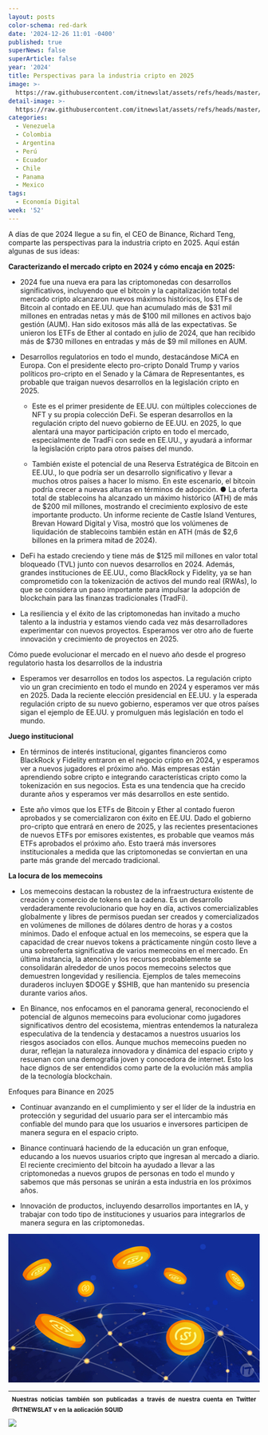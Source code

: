 ```yaml
---
layout: posts
color-schema: red-dark
date: '2024-12-26 11:01 -0400'
published: true
superNews: false
superArticle: false
year: '2024'
title: Perspectivas para la industria cripto en 2025
image: >-
  https://raw.githubusercontent.com/itnewslat/assets/refs/heads/master/img/540x320/Criptocoins-p.jpg
detail-image: >-
  https://raw.githubusercontent.com/itnewslat/assets/refs/heads/master/img/1024x680/Criptocoins-g.jpg
categories:
  - Venezuela
  - Colombia
  - Argentina
  - Perú
  - Ecuador
  - Chile
  - Panama
  - Mexico
tags:
  - Economía Digital
week: '52'
---
```

A días de que 2024 llegue a su fin, el CEO de Binance, Richard Teng, comparte las perspectivas para la industria cripto en 2025. Aquí están algunas de sus ideas:

**Caracterizando el mercado cripto en 2024 y cómo encaja en 2025:**

- 2024 fue una nueva era para las criptomonedas con desarrollos significativos, incluyendo que el bitcoin y la capitalización total del mercado cripto alcanzaron nuevos máximos históricos, los ETFs de Bitcoin al contado en EE.UU. que han acumulado más de $31 mil millones en entradas netas y más de $100 mil millones en activos bajo gestión (AUM). Han sido exitosos más allá de las expectativas. Se unieron los ETFs de Ether al contado en julio de 2024, que han recibido más de $730 millones en entradas y más de $9 mil millones en AUM.

- Desarrollos regulatorios en todo el mundo, destacándose MiCA en Europa. Con el presidente electo pro-cripto Donald Trump y varios políticos pro-cripto en el Senado y la Cámara de Representantes, es probable que traigan nuevos desarrollos en la legislación cripto en 2025.

	- Este es el primer presidente de EE.UU. con múltiples colecciones de NFT y su propia colección DeFi. Se esperan desarrollos en la regulación cripto del nuevo gobierno de EE.UU. en 2025, lo que alentará una mayor participación cripto en todo el mercado, especialmente de TradFi con sede en EE.UU., y ayudará a informar la legislación cripto para otros países del mundo.

	- También existe el potencial de una Reserva Estratégica de Bitcoin en EE.UU., lo que podría ser un desarrollo significativo y llevar a muchos otros países a hacer lo mismo. En este escenario, el bitcoin podría crecer a nuevas alturas en términos de adopción. ● La oferta total de stablecoins ha alcanzado un máximo histórico (ATH) de más de $200 mil millones, mostrando el crecimiento explosivo de este importante producto. Un informe reciente de Castle Island Ventures, Brevan Howard Digital y Visa, mostró que los volúmenes de liquidación de stablecoins también están en ATH (más de $2,6 billones en la primera mitad de 2024).

- DeFi ha estado creciendo y tiene más de $125 mil millones en valor total bloqueado (TVL) junto con nuevos desarrollos en 2024. Además, grandes instituciones de EE.UU., como BlackRock y Fidelity, ya se han comprometido con la tokenización de activos del mundo real (RWAs), lo que se considera un paso importante para impulsar la adopción de blockchain para las finanzas tradicionales (TradFi).

- La resiliencia y el éxito de las criptomonedas han invitado a mucho talento a la industria y estamos viendo cada vez más desarrolladores experimentar con nuevos proyectos. Esperamos ver otro año de fuerte innovación y crecimiento de proyectos en 2025.

Cómo puede evolucionar el mercado en el nuevo año desde el progreso regulatorio hasta los desarrollos de la industria

- Esperamos ver desarrollos en todos los aspectos. La regulación cripto vio un gran crecimiento en todo el mundo en 2024 y esperamos ver más en 2025. Dada la reciente elección presidencial en EE.UU. y la esperada regulación cripto de su nuevo gobierno, esperamos ver que otros países sigan el ejemplo de EE.UU. y promulguen más legislación en todo el mundo.

**Juego institucional**

- En términos de interés institucional, gigantes financieros como BlackRock y Fidelity entraron en el negocio cripto en 2024, y esperamos ver a nuevos jugadores el próximo año. Más empresas están aprendiendo sobre cripto e integrando características cripto como la tokenización en sus negocios. Esta es una tendencia que ha crecido durante años y esperamos ver más desarrollos en este sentido.

- Este año vimos que los ETFs de Bitcoin y Ether al contado fueron aprobados y se comercializaron con éxito en EE.UU. Dado el gobierno pro-cripto que entrará en enero de 2025, y las recientes presentaciones de nuevos ETFs por emisores existentes, es probable que veamos más ETFs aprobados el próximo año. Esto traerá más inversores institucionales a medida que las criptomonedas se conviertan en una parte más grande del mercado tradicional.

**La locura de los memecoins**

- Los memecoins destacan la robustez de la infraestructura existente de creación y comercio de tokens en la cadena. Es un desarrollo verdaderamente revolucionario que hoy en día, activos comercializables globalmente y libres de permisos puedan ser creados y comercializados en volúmenes de millones de dólares dentro de horas y a costos mínimos. Dado el enfoque actual en los memecoins, se espera que la capacidad de crear nuevos tokens a prácticamente ningún costo lleve a una sobreoferta significativa de varios memecoins en el mercado. En última instancia, la atención y los recursos probablemente se consolidarán alrededor de unos pocos memecoins selectos que demuestren longevidad y resiliencia. Ejemplos de tales memecoins duraderos incluyen $DOGE y $SHIB, que han mantenido su presencia durante varios años.

- En Binance, nos enfocamos en el panorama general, reconociendo el potencial de algunos memecoins para evolucionar como jugadores significativos dentro del ecosistema, mientras entendemos la naturaleza especulativa de la tendencia y destacamos a nuestros usuarios los riesgos asociados con ellos. Aunque muchos memecoins pueden no durar, reflejan la naturaleza innovadora y dinámica del espacio cripto y resuenan con una demografía joven y conocedora de internet. Esto los hace dignos de ser entendidos como parte de la evolución más amplia de la tecnología blockchain.


Enfoques para Binance en 2025

- Continuar avanzando en el cumplimiento y ser el líder de la industria en protección y seguridad del usuario para ser el intercambio más confiable del mundo para que los usuarios e inversores participen de manera segura en el espacio cripto.

- Binance continuará haciendo de la educación un gran enfoque, educando a los nuevos usuarios cripto que ingresan al mercado a diario. El reciente crecimiento del bitcoin ha ayudado a llevar a las criptomonedas a nuevos grupos de personas en todo el mundo y sabemos que más personas se unirán a esta industria en los próximos años.

- Innovación de productos, incluyendo desarrollos importantes en IA, y trabajar con todo tipo de instituciones y usuarios para integrarlos de manera segura en las criptomonedas.

![](https://raw.githubusercontent.com/itnewslat/assets/refs/heads/master/img/540x320/Criptocoins-p.jpg)

<table style="height: 42px;" width="569">
<tbody>
<tr>
<td style="text-align: justify;"><sub><strong>Nuestras noticias también son publicadas a través de nuestra cuenta en Twitter <a href="https://twitter.com/itnewslat?lang=es">@ITNEWSLAT</a> y en la aplicación <a href="https://squidapp.co/en/">SQUID</a></strong></sub></td>
</tr>
</tbody>
</table>

<img src="https://tracker.metricool.com/c3po.jpg?hash=56f88a41e39ab42c063cc51676587a04"/>